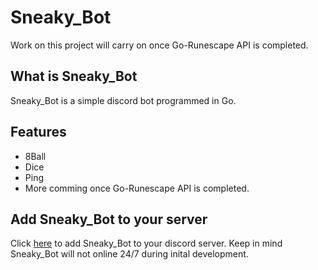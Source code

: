 # Sneaky_Bot

Work on this project will carry on once Go-Runescape API is completed.

## What is Sneaky_Bot

Sneaky_Bot is a simple discord bot programmed in Go.

## Features

- 8Ball
- Dice
- Ping
- More comming once Go-Runescape API is completed.

## Add Sneaky_Bot to your server
Click [here](https://discordapp.com/oauth2/authorize?client_id=248674304076546048&scope=bot&permissions=0) to add Sneaky_Bot to your discord server. Keep in mind Sneaky_Bot will not online 24/7 during inital development.
